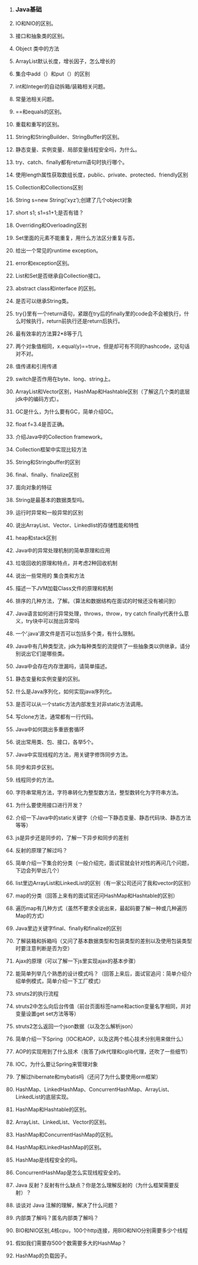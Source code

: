 1. ### Java基础

2. IO和NIO的区别。

3. 接口和抽象类的区别。

4. Object 类中的方法

5. ArrayList默认长度，增长因子，怎么增长的

6. 集合中add（）和put（）的区别

7. int和Integer的自动拆箱/装箱相关问题。

8. 常量池相关问题。

9. ==和equals的区别。

10. 重载和重写的区别。

11. String和StringBuilder、StringBuffer的区别。

12. 静态变量、实例变量、局部变量线程安全吗，为什么。

13. try、catch、finally都有return语句时执行哪个。

14. 使用length属性获取数组长度，public、private、protected、friendly区别

15. Collection和Collections区别

16. String s=new String(‘xyz’);创建了几个object对象

17. short s1; s1=s1+1;是否有错？

18. Overriding和Overloading区别

19. Set里面的元素不能重复，用什么方法区分重复与否。

20. 给出一个常见的runtime exception。

21. error和exception区别。

22. List和Set是否继承自Collection接口。

23. abstract class和interface 的区别。

24. 是否可以继承String类。

25. try{}里有一个return语句，紧跟在try后的finally里的code会不会被执行，什么时候执行，return前执行还是return后执行。

26. 最有效率的方法算2*8等于几

27. 两个对象值相同，x.equal(y)==true，但是却可有不同的hashcode，这句话对不对。

28. 值传递和引用传递

29. switch是否作用在byte、long、string上。

30. ArrayList和Vector区别，HashMap和Hashtable区别（了解这几个类的底层jdk中的编码方式）。

31. GC是什么，为什么要有GC，简单介绍GC。

32. float f=3.4是否正确。

33. 介绍Java中的Collection framework。

34. Collection框架中实现比较方法

35. String和Stringbuffer的区别

36. final、finally、finalize区别

37. 面向对象的特征

38. String是最基本的数据类型吗。

39. 运行时异常和一般异常的区别

40. 说出ArrayList、Vector、Linkedlist的存储性能和特性

41. heap和stack区别

42. Java中的异常处理机制的简单原理和应用

43. 垃圾回收的原理和特点，并考虑2种回收机制

44. 说出一些常用的 集合类和方法

45. 描述一下JVM加载Class文件的原理和机制

46. 排序的几种方法，了解。（算法和数据结构在面试的时候还没有被问到）

47. Java语言如何进行异常处理，throws，throw，try catch finally代表什么意义，try块中可以抛出异常吗

48. 一个’.java’源文件是否可以包括多个类，有什么限制。

49. Java中有几种类型流，jdk为每种类型的流提供了一些抽象类以供继承，请分别说出它们是哪些类。

50. Java中会存在内存泄漏吗，请简单描述。

51. 静态变量和实例变量的区别。

52. 什么是Java序列化，如何实现java序列化。

53. 是否可以从一个static方法内部发生对非static方法调用。

54. 写clone方法，通常都有一行代码。

55. Java中如何跳出多重嵌套循环

56. 说出常用类、包、接口，各举5个。

57. Java中实现线程的方法，用关键字修饰同步方法。

58. 同步和异步区别。

59. 线程同步的方法。

60. 字符串常用方法，字符串转化为整型数方法，整型数转化为字符串方法。

61. 为什么要使用接口进行开发？

62. 介绍一下Java中的static关键字（介绍一下静态变量、静态代码块、静态方法等等）

63. js是异步还是同步的，了解一下异步和同步的差别

64. 反射的原理了解过吗？

65. 简单介绍一下集合的分类（一般介绍完，面试官就会针对性的再问几个问题，下边会列举出几个）

66. list里边ArrayList和LinkedList的区别（有一家公司还问了我和vector的区别）

67. map的分类（回答上来有的面试官还问HashMap和Hashtable的区别）

68. 遍历map有几种方式（虽然不要求全说出来，最起码要了解一种或几种遍历Map的方式）

69. Java里边关键字final、finally和finalize的区别

70. 了解装箱和拆箱吗（又问了基本数据类型和包装类型的差别以及使用包装类型时要注意判断是否为空）

71. Ajax的原理（可以了解一下js里实现ajax的基本步骤）

72. 能简单列举几个熟悉的设计模式吗？（回答上来后，面试官追问：简单介绍介绍单例模式，简单介绍一下工厂模式）

73. struts2的执行流程

74. struts2中怎么向后台传值（前台页面标签name和action变量名字相同，并对变量设置get set方法等等）

75. struts2怎么返回一个json数据（以及怎么解析json）

76. 简单介绍一下Spring（IOC和AOP，以及这两个核心技术分别用来做什么）

77. AOP的实现用到了什么技术（我答了jdk代理和cglib代理，还吹了一些细节）

78. IOC，为什么要让Spring来管理对象

79. 了解过hibernate和mybatis吗（还问了为什么要使用orm框架）

80. HashMap、LinkedHashMap、ConcurrentHashMap、ArrayList、LinkedList的底层实现。

81. HashMap和Hashtable的区别。

82. ArrayList、LinkedList、Vector的区别。

83. HashMap和ConcurrentHashMap的区别。

84. HashMap和LinkedHashMap的区别。

85. HashMap是线程安全的吗。

86. ConcurrentHashMap是怎么实现线程安全的。

87. Java 反射？反射有什么缺点？你是怎么理解反射的（为什么框架需要反射）？

88. 谈谈对 Java 注解的理解，解决了什么问题？

89. 内部类了解吗？匿名内部类了解吗？

90. BIO和NIO区别,4核cpu，100个http连接，用BIO和NIO分别需要多少个线程

91. 假如我们需要存500个数需要多大的HashMap？

92. HashMap的负载因子。